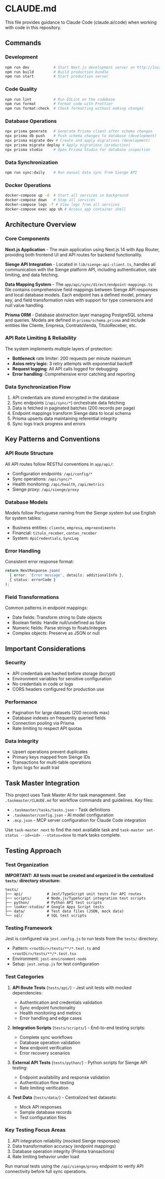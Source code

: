 # CLAUDE.md

This file provides guidance to Claude Code (claude.ai/code) when working with code in this repository.

## Commands

### Development

```bash
npm run dev           # Start Next.js development server on http://localhost:3000
npm run build         # Build production bundle
npm run start         # Start production server
```

### Code Quality

```bash
npm run lint          # Run ESLint on the codebase
npm run format        # Format code with Prettier
npm run format:check  # Check formatting without making changes
```

### Database Operations

```bash
npx prisma generate   # Generate Prisma client after schema changes
npx prisma db push    # Push schema changes to database (development)
npx prisma migrate dev # Create and apply migrations (development)
npx prisma migrate deploy # Apply migrations (production)
npx prisma studio     # Open Prisma Studio for database inspection
```

### Data Synchronization

```bash
npm run sync:daily    # Run manual data sync from Sienge API
```

### Docker Operations

```bash
docker-compose up -d  # Start all services in background
docker-compose down   # Stop all services
docker-compose logs -f # View logs from all services
docker-compose exec app sh # Access app container shell
```

## Architecture Overview

### Core Components

**Next.js Application** - The main application using Next.js 14 with App Router, providing both frontend UI and API routes for backend functionality.

**Sienge API Integration** - Located in `lib/sienge-api-client.ts`, handles all communication with the Sienge platform API, including authentication, rate limiting, and data fetching.

**Data Mapping System** - The `app/api/sync/direct/endpoint-mappings.ts` file contains comprehensive field mappings between Sienge API responses and local database models. Each endpoint has a defined model, primary key, and field transformation rules with support for type conversions and null value handling.

**Prisma ORM** - Database abstraction layer managing PostgreSQL schema and queries. Models are defined in `prisma/schema.prisma` and include entities like Cliente, Empresa, ContratoVenda, TituloReceber, etc.

### API Rate Limiting & Reliability

The system implements multiple layers of protection:

- **Bottleneck** rate limiter: 200 requests per minute maximum
- **Axios retry logic**: 3 retry attempts with exponential backoff
- **Request logging**: All API calls logged for debugging
- **Error handling**: Comprehensive error catching and reporting

### Data Synchronization Flow

1. API credentials are stored encrypted in the database
2. Sync endpoints (`/api/sync/*`) orchestrate data fetching
3. Data is fetched in paginated batches (200 records per page)
4. Endpoint mappings transform Sienge data to local schema
5. Prisma upserts data maintaining referential integrity
6. Sync logs track progress and errors

## Key Patterns and Conventions

### API Route Structure

All API routes follow RESTful conventions in `app/api/`:

- Configuration endpoints: `/api/config/*`
- Sync operations: `/api/sync/*`
- Health monitoring: `/api/health`, `/api/metrics`
- Sienge proxy: `/api/sienge/proxy`

### Database Models

Models follow Portuguese naming from the Sienge system but use English for system tables:

- Business entities: `cliente`, `empresa`, `empreendimento`
- Financial: `titulo_receber`, `contas_receber`
- System: `ApiCredentials`, `SyncLog`

### Error Handling

Consistent error response format:

```typescript
return NextResponse.json(
  { error: 'Error message', details: additionalInfo },
  { status: errorCode }
);
```

### Field Transformations

Common patterns in endpoint mappings:

- Date fields: Transform string to Date objects
- Boolean fields: Handle null/undefined as false
- Numeric fields: Parse strings to floats/integers
- Complex objects: Preserve as JSON or null

## Important Considerations

### Security

- API credentials are hashed before storage (bcrypt)
- Environment variables for sensitive configuration
- No credentials in code or logs
- CORS headers configured for production use

### Performance

- Pagination for large datasets (200 records max)
- Database indexes on frequently queried fields
- Connection pooling via Prisma
- Rate limiting to respect API quotas

### Data Integrity

- Upsert operations prevent duplicates
- Primary keys mapped from Sienge IDs
- Transactions for multi-table operations
- Sync logs for audit trail

## Task Master Integration

This project uses Task Master AI for task management. See `.taskmaster/CLAUDE.md` for workflow commands and guidelines. Key files:

- `.taskmaster/tasks/tasks.json` - Task definitions
- `.taskmaster/config.json` - AI model configuration
- `.mcp.json` - MCP server configuration for Claude Code integration

Use `task-master next` to find the next available task and `task-master set-status --id=<id> --status=done` to mark tasks complete.

## Testing Approach

### Test Organization

**IMPORTANT: All tests must be created and organized in the centralized `tests/` directory structure:**

```
tests/
├── api/           # Jest/TypeScript unit tests for API routes
├── scripts/       # Node.js/TypeScript integration test scripts
├── python/        # Python API test scripts
├── looker-studio/ # Google Apps Script tests
├── data/          # Test data files (JSON, mock data)
└── sql/           # SQL test scripts
```

### Testing Framework

Jest is configured via `jest.config.js` to run tests from the `tests/` directory:

- Pattern: `<rootDir>/tests/**/*.test.ts` and `<rootDir>/tests/**/*.test.tsx`
- Environment: `jest-environment-node`
- Setup: `jest.setup.js` for test configuration

### Test Categories

1. **API Route Tests** (`tests/api/`) - Jest unit tests with mocked dependencies:
   - Authentication and credentials validation
   - Sync endpoint functionality
   - Health monitoring and metrics
   - Error handling and edge cases

2. **Integration Scripts** (`tests/scripts/`) - End-to-end testing scripts:
   - Complete sync workflows
   - Database operation validation
   - New endpoint verification
   - Error recovery scenarios

3. **External API Tests** (`tests/python/`) - Python scripts for Sienge API testing:
   - Endpoint availability and response validation
   - Authentication flow testing
   - Rate limiting verification

4. **Test Data** (`tests/data/`) - Centralized test datasets:
   - Mock API responses
   - Sample database records
   - Test configuration files

### Key Testing Focus Areas

1. API integration reliability (mocked Sienge responses)
2. Data transformation accuracy (endpoint mappings)
3. Database operation integrity (Prisma transactions)
4. Rate limiting behavior under load

Run manual tests using the `/api/sienge/proxy` endpoint to verify API connectivity before full sync operations.
